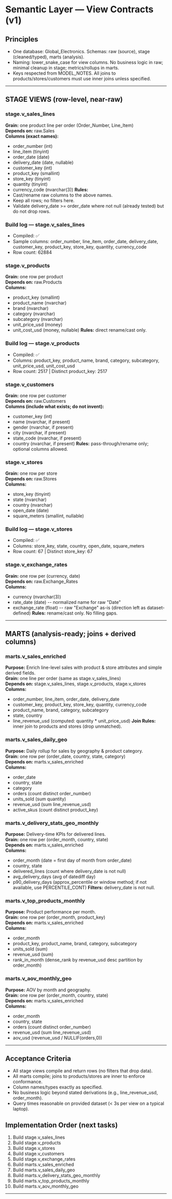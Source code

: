 # Semantic Layer — View Contracts (v1)

## Principles
- One database: Global_Electronics. Schemas: raw (source), stage (cleaned/typed), marts (analysis).
- Naming: lower_snake_case for view columns. No business logic in raw; minimal cleanup in stage; metrics/rollups in marts.
- Keys respected from MODEL_NOTES. All joins to products/stores/customers must use inner joins unless specified.

---

## STAGE VIEWS (row-level, near-raw)

### stage.v_sales_lines
**Grain:** one product line per order (Order_Number, Line_Item)  
**Depends on:** raw.Sales  
**Columns (exact names):**
- order_number (int)
- line_item (tinyint)
- order_date (date)
- delivery_date (date, nullable)
- customer_key (int)
- product_key (smallint)
- store_key (tinyint)
- quantity (tinyint)
- currency_code (nvarchar(3))
**Rules:**
- Cast/rename raw columns to the above names.
- Keep all rows; no filters here.
- Validate delivery_date >= order_date where not null (already tested) but do not drop rows.

### Build log — stage.v_sales_lines
- Compiled: ✅
- Sample columns: order_number, line_item, order_date, delivery_date, customer_key, product_key, store_key, quantity, currency_code
- Row count: 62884

### stage.v_products
**Grain:** one row per product  
**Depends on:** raw.Products  
**Columns:**
- product_key (smallint)
- product_name (nvarchar)
- brand (nvarchar)
- category (nvarchar)
- subcategory (nvarchar)
- unit_price_usd (money)
- unit_cost_usd (money, nullable)
**Rules:** direct rename/cast only.

### Build log — stage.v_products
- Compiled: ✅
- Columns: product_key, product_name, brand, category, subcategory, unit_price_usd, unit_cost_usd
- Row count: 2517 | Distinct product_key: 2517

### stage.v_customers
**Grain:** one row per customer  
**Depends on:** raw.Customers  
**Columns (include what exists; do not invent):**
- customer_key (int)
- name (nvarchar, if present)
- gender (nvarchar, if present)
- city (nvarchar, if present)
- state_code (nvarchar, if present)
- country (nvarchar, if present)
**Rules:** pass-through/rename only; optional columns allowed.

### stage.v_stores
**Grain:** one row per store  
**Depends on:** raw.Stores  
**Columns:**
- store_key (tinyint)
- state (nvarchar)
- country (nvarchar)
- open_date (date)
- square_meters (smallint, nullable)

### Build log — stage.v_stores
- Compiled: ✅
- Columns: store_key, state, country, open_date, square_meters
- Row count: 67 | Distinct store_key: 67

### stage.v_exchange_rates
**Grain:** one row per (currency, date)  
**Depends on:** raw.Exchange_Rates  
**Columns:**
- currency (nvarchar(3))
- rate_date (date)   -- normalized name for raw "Date"
- exchange_rate (float)  -- raw "Exchange" as-is (direction left as dataset-defined)
**Rules:** rename/cast only. No filling gaps.

---

## MARTS (analysis-ready; joins + derived columns)

### marts.v_sales_enriched
**Purpose:** Enrich line-level sales with product & store attributes and simple derived fields.  
**Grain:** one line per order (same as stage.v_sales_lines)  
**Depends on:** stage.v_sales_lines, stage.v_products, stage.v_stores  
**Columns:**
- order_number, line_item, order_date, delivery_date
- customer_key, product_key, store_key, quantity, currency_code
- product_name, brand, category, subcategory
- state, country
- line_revenue_usd (computed: quantity * unit_price_usd)
**Join Rules:** inner join to products and stores (drop unmatched).

### marts.v_sales_daily_geo
**Purpose:** Daily rollup for sales by geography & product category.  
**Grain:** one row per (order_date, country, state, category)  
**Depends on:** marts.v_sales_enriched  
**Columns:**
- order_date
- country, state
- category
- orders (count distinct order_number)
- units_sold (sum quantity)
- revenue_usd (sum line_revenue_usd)
- active_skus (count distinct product_key)

### marts.v_delivery_stats_geo_monthly
**Purpose:** Delivery-time KPIs for delivered lines.  
**Grain:** one row per (order_month, country, state)  
**Depends on:** marts.v_sales_enriched  
**Columns:**
- order_month (date = first day of month from order_date)
- country, state
- delivered_lines (count where delivery_date is not null)
- avg_delivery_days (avg of datediff day)
- p90_delivery_days (approx_percentile or window method; if not available, use PERCENTILE_CONT)
**Filters:** delivery_date is not null.

### marts.v_top_products_monthly
**Purpose:** Product performance per month.  
**Grain:** one row per (order_month, product_key)  
**Depends on:** marts.v_sales_enriched  
**Columns:**
- order_month
- product_key, product_name, brand, category, subcategory
- units_sold (sum)
- revenue_usd (sum)
- rank_in_month (dense_rank by revenue_usd desc partition by order_month)

### marts.v_aov_monthly_geo
**Purpose:** AOV by month and geography.  
**Grain:** one row per (order_month, country, state)  
**Depends on:** marts.v_sales_enriched  
**Columns:**
- order_month
- country, state
- orders (count distinct order_number)
- revenue_usd (sum line_revenue_usd)
- aov_usd (revenue_usd / NULLIF(orders,0))

---

## Acceptance Criteria
- All stage views compile and return rows (no filters that drop data).
- All marts compile; joins to products/stores are inner to enforce conformance.
- Column names/types exactly as specified.
- No business logic beyond stated derivations (e.g., line_revenue_usd, order_month).
- Query times reasonable on provided dataset (< 3s per view on a typical laptop).

## Implementation Order (next tasks)
1) Build stage.v_sales_lines
2) Build stage.v_products
3) Build stage.v_stores
4) Build stage.v_customers
5) Build stage.v_exchange_rates
6) Build marts.v_sales_enriched
7) Build marts.v_sales_daily_geo
8) Build marts.v_delivery_stats_geo_monthly
9) Build marts.v_top_products_monthly
10) Build marts.v_aov_monthly_geo

---
